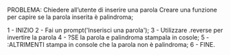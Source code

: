PROBLEMA: Chiedere all’utente di inserire una parola Creare una funzione per capire se la parola inserita è palindroma;

1 - INIZIO
2 - Fai un prompt('Inserisci una parola');
3 - Utilizzare .reverse per invertire la parola
4 - ?SE la parola e palindroma stampala in cosole;
5 - :ALTRIMENTI stampa in console che la parola non è palindroma;
6 - FINE.